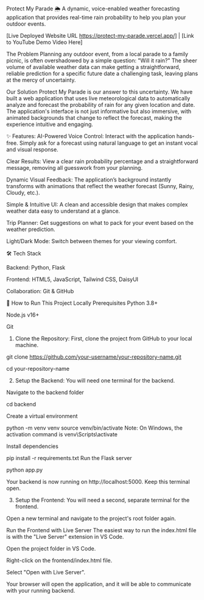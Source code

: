 Protect My Parade 🌦️
A dynamic, voice-enabled weather forecasting application that provides real-time rain probability to help you plan your outdoor events.

[Live Deployed Website URL https://protect-my-parade.vercel.app/] | [Link to YouTube Demo Video Here]

The Problem
Planning any outdoor event, from a local parade to a family picnic, is often overshadowed by a simple question: "Will it rain?" The sheer volume of available weather data can make getting a straightforward, reliable prediction for a specific future date a challenging task, leaving plans at the mercy of uncertainty.

Our Solution
Protect My Parade is our answer to this uncertainty. We have built a web application that uses live meteorological data to automatically analyze and forecast the probability of rain for any given location and date. The application's interface is not just informative but also immersive, with animated backgrounds that change to reflect the forecast, making the experience intuitive and engaging.

✨ Features:
AI-Powered Voice Control: Interact with the application hands-free. Simply ask for a forecast using natural language to get an instant vocal and visual response.

Clear Results: View a clear rain probability percentage and a straightforward message, removing all guesswork from your planning.

Dynamic Visual Feedback: The application’s background instantly transforms with animations that reflect the weather forecast (Sunny, Rainy, Cloudy, etc.).

Simple & Intuitive UI: A clean and accessible design that makes complex weather data easy to understand at a glance.

Trip Planner: Get suggestions on what to pack for your event based on the weather prediction.

Light/Dark Mode: Switch between themes for your viewing comfort.

🛠️ Tech Stack

Backend: Python, Flask

Frontend: HTML5, JavaScript, Tailwind CSS, DaisyUI

Collaboration: Git & GitHub

🚀 How to Run This Project Locally
Prerequisites
Python 3.8+

Node.js v16+

Git

1. Clone the Repository:
First, clone the project from GitHub to your local machine.

git clone https://github.com/your-username/your-repository-name.git

cd your-repository-name

2. Setup the Backend:
You will need one terminal for the backend.

Navigate to the backend folder

cd backend

Create a virtual environment

python -m venv venv
source venv/bin/activate
Note: On Windows, the activation command is venv\Scripts\activate

Install dependencies

pip install -r requirements.txt
Run the Flask server

python app.py

Your backend is now running on http://localhost:5000. Keep this terminal open.

3. Setup the Frontend:
You will need a second, separate terminal for the frontend.

Open a new terminal and navigate to the project's root folder again.

Run the Frontend with Live Server
The easiest way to run the index.html file is with the "Live Server" extension in VS Code.

Open the project folder in VS Code.

Right-click on the frontend/index.html file.

Select "Open with Live Server".

Your browser will open the application, and it will be able to communicate with your running backend.
